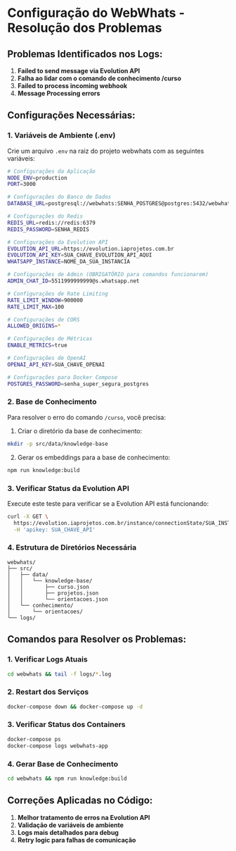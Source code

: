 # Configuração do WebWhats - Resolução dos Problemas

## Problemas Identificados nos Logs:

1. **Failed to send message via Evolution API**
2. **Falha ao lidar com o comando de conhecimento /curso**
3. **Failed to process incoming webhook**
4. **Message Processing errors**

## Configurações Necessárias:

### 1. Variáveis de Ambiente (.env)

Crie um arquivo `.env` na raiz do projeto webwhats com as seguintes variáveis:

```bash
# Configurações da Aplicação
NODE_ENV=production
PORT=3000

# Configurações do Banco de Dados
DATABASE_URL=postgresql://webwhats:SENHA_POSTGRES@postgres:5432/webwhats?sslmode=disable

# Configurações do Redis
REDIS_URL=redis://redis:6379
REDIS_PASSWORD=SENHA_REDIS

# Configurações da Evolution API
EVOLUTION_API_URL=https://evolution.iaprojetos.com.br
EVOLUTION_API_KEY=SUA_CHAVE_EVOLUTION_API_AQUI
WHATSAPP_INSTANCE=NOME_DA_SUA_INSTANCIA

# Configurações de Admin (OBRIGATÓRIO para comandos funcionarem)
ADMIN_CHAT_ID=5511999999999@s.whatsapp.net

# Configurações de Rate Limiting
RATE_LIMIT_WINDOW=900000
RATE_LIMIT_MAX=100

# Configurações de CORS
ALLOWED_ORIGINS=*

# Configurações de Métricas
ENABLE_METRICS=true

# Configurações de OpenAI
OPENAI_API_KEY=SUA_CHAVE_OPENAI

# Configurações para Docker Compose
POSTGRES_PASSWORD=senha_super_segura_postgres
```

### 2. Base de Conhecimento

Para resolver o erro do comando `/curso`, você precisa:

1. Criar o diretório da base de conhecimento:
```bash
mkdir -p src/data/knowledge-base
```

2. Gerar os embeddings para a base de conhecimento:
```bash
npm run knowledge:build
```

### 3. Verificar Status da Evolution API

Execute este teste para verificar se a Evolution API está funcionando:

```bash
curl -X GET \
  https://evolution.iaprojetos.com.br/instance/connectionState/SUA_INSTANCIA \
  -H 'apikey: SUA_CHAVE_API'
```

### 4. Estrutura de Diretórios Necessária

```
webwhats/
├── src/
│   ├── data/
│   │   └── knowledge-base/
│   │       ├── curso.json
│   │       ├── projetos.json
│   │       └── orientacoes.json
│   └── conhecimento/
│       └── orientacoes/
└── logs/
```

## Comandos para Resolver os Problemas:

### 1. Verificar Logs Atuais
```bash
cd webwhats && tail -f logs/*.log
```

### 2. Restart dos Serviços
```bash
docker-compose down && docker-compose up -d
```

### 3. Verificar Status dos Containers
```bash
docker-compose ps
docker-compose logs webwhats-app
```

### 4. Gerar Base de Conhecimento
```bash
cd webwhats && npm run knowledge:build
```

## Correções Aplicadas no Código:

1. **Melhor tratamento de erros na Evolution API**
2. **Validação de variáveis de ambiente**
3. **Logs mais detalhados para debug**
4. **Retry logic para falhas de comunicação** 